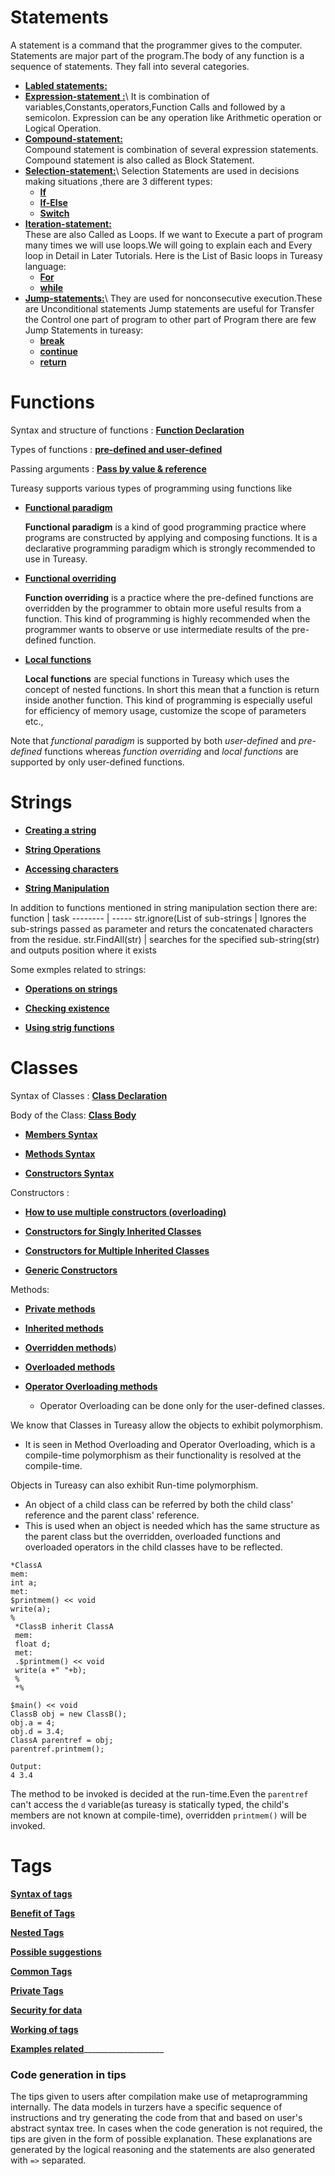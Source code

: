 
# Statements
 A statement is a command that the programmer gives to the computer. Statements are major part of the program.The body of any function is a sequence of statements. 
 They fall into several categories.
   * [**Labled statements:**](https://github.com/manojgayala/POPL1/blob/srikar/Language%20Manual.md#user-content-statements:~:text=Labeled%20statementsstatements%20exist.%20A%20statement%20of%20the%20form%20case%20constant%2Dexpression%20%3A%20statement%20indicates%20that%20control%20will%20pass%20to%20this%20statement%20if%20the%20value%20of%20the%20control%20expression%20of%20the%20switch%20statement%20matches%20the%20value%20of%20the%20constant%2Dexpression.%20(In%20this%20case%2C%20the%20type%20of%20the%20constant%2Dexpression%20must%20be%20an%20integer%20or%20character.)%20A%20statement%20of%20the%20form%20default%20%3A%20statement%20indicates%20that%20control%20will%20pass%20to%20this%20statement%20if%20the%20control%20expression%20of%20the%20switch%20statement%20does%20not%20match%20any%20of%20the%20constant%2Dexpressions%20within%20the%20switch%20statement.%20If%20the%20default%20statement%20is%20omitted%2C%20the%20control%20will%20pass%20to%20the%20statement%20following%20the%20switch%20statement.%20Within%20a%20switch%20statement%2C%20there%20can%20be%20only%20one%20default%20statement%2C%20unless%20the%20switch%20statement%20is%20within%20another%20switch%20statement.%20In%20classes%20there%20are%20labels%20which%20are%20precisely%20described%20here)       
   * [**Expression-statement :**](https://github.com/manojgayala/POPL1/blob/srikar/Language%20Manual.md#user-content-expression-statements:~:text=Expression%20statements%20do%20most%20of%20the,one%20simple%20assignment%20to%20a%20variable.)\
   It is combination of variables,Constants,operators,Function Calls and followed by a semicolon. Expression can be any operation like Arithmetic operation or Logical Operation.
   * [**Compound-statement:**](https://github.com/manojgayala/POPL1/blob/srikar/Language%20Manual.md#user-content-expression-statements:~:text=variable.-,Compound%20statements)\
     Compound statement is combination of several expression statements. Compound statement is also called as Block Statement.
   * [**Selection-statement:**](https://github.com/manojgayala/POPL1/blob/srikar/Language%20Manual.md#user-content-selectionconditional-statement:~:text=Selection%20statements%20choose%20one%20of%20several,over%20the%20initialization%20of%20such%20variables.)\
     Selection Statements are used in decisions making situations ,there are 3 different types:
      * [**If**](https://github.com/manojgayala/POPL1/blob/srikar/Tutorial.md#user-content-loops-and-conditional-statements:~:text=This%20if%20statement%20is%20a%20conditional,used%20for%20comparing%20two%20values%20equality.)
      * [**If-Else**](https://github.com/manojgayala/POPL1/blob/srikar/Specifications.md#user-content-if-else-statement:~:text=If%20else%20statement,Switch)
      * [**Switch**](https://github.com/manojgayala/POPL1/blob/srikar/Specifications.md#user-content-switch:~:text=%2F-,Switch,Functions)
   * [**Iteration-statement:**](https://github.com/manojgayala/POPL1/blob/srikar/Language%20Manual.md#user-content-selectionconditional-statement:~:text=variables.-,Iteration%20statement,A%20for%20statement%20also%20terminates%20when%20a%20break%20or%20return%20statement%20within%20its%20body%20is%20executed.%20A%20continue%20statement%20in%20a%20for%20loop%20causes%20loop%20to%20start%20its%20next%20iteration%20abruptly)\
   These are also Called as Loops. If we want to Execute a part of program many times we will use loops.We will going to explain each and Every loop in Detail in     Later Tutorials. Here is the List of Basic loops in Tureasy language:
      * [**For**](https://github.com/manojgayala/POPL1/blob/srikar/Specifications.md#user-content-file-handling:~:text=f.close()%3B-,For%20Loops,By)
      * [**while**](https://github.com/manojgayala/POPL1/blob/srikar/Specifications.md#user-content-for-loops:~:text=error.-,While%20loop,%7D)
   * [**Jump-statements:**](https://github.com/manojgayala/POPL1/blob/srikar/Language%20Manual.md#user-content-iteration-statement:~:text=abruptly.-,Jump%20statement,The%20return%20statement%20is%20used%20to%20return%20to%20its%20caller.%20If%20the%20function%20return%20type%20is%20void%2C%20the%20function%20may%20not%20return%20a%20value%3B%20otherwise%2C%20the%20expression%20represents%20the%20value%20to%20be%20returned.)\
   They are used for nonconsecutive execution.These are Unconditional statements Jump statements are useful for Transfer the Control one part of program to other part of Program there are few Jump Statements in tureasy:
        * [**break**](https://github.com/manojgayala/POPL1/blob/srikar/Language%20Manual.md#user-content-jump-statement:~:text=The%20break%20statement%20appears%20in%20iteration,to%20the%20statement%20follwing%20the%20block.)
        * [**continue**](https://github.com/manojgayala/POPL1/blob/srikar/Specifications.md#user-content-while-loop:~:text=%7D-,Continue%20statement,count%20%2B%3Di%3B)
        * [**return**](https://github.com/manojgayala/POPL1/blob/srikar/Language%20Manual.md#user-content-jump-statement:~:text=The%20return%20statement%20is%20used%20to,represents%20the%20value%20to%20be%20returned.)


# Functions
Syntax and structure of functions : [**Function Declaration**](https://github.com/IITH-POPL1/language-manual-iith3/blob/main/Examples.md#program-1-to-print-hello-world-using-tureasy)

Types of functions : [**pre-defined and user-defined**](https://github.com/IITH-POPL1/language-manual-iith3/blob/main/Tutorial.md#user-content-functions:~:text=Functions%20are%20of%202%20types%3A%20pre%2Ddefined,user%2Ddefined%20functions%20as%20a%20better%20approach.)

Passing arguments : [**Pass by value & reference**](https://github.com/IITH-POPL1/language-manual-iith3/blob/main/Specifications.md#user-content-pass-by-value-or-pass-by-reference:~:text=In%20Tureasy%20variables%20can%20be%20passed%20by%20reference%20or%20by%20value)

Tureasy supports various types of programming using functions like
- [**Functional paradigm**](https://github.com/IITH-POPL1/language-manual-iith3/blob/main/Specifications.md#user-content-functional-paradigm:~:text=Tureasy%20also%20supports%20functional%20paradigm)

   **Functional paradigm** is a kind of good programming practice where programs are constructed by applying and composing functions. It is a declarative programming paradigm which is strongly recommended to use in Tureasy.

- [**Functional overriding**](https://github.com/IITH-POPL1/language-manual-iith3/blob/main/Specifications.md#user-content-functional-paradigm:~:text=Overriding%20built%2Din%20functions)

   **Function overriding** is a practice where the pre-defined functions are overridden by the programmer to obtain more useful results from a function. This kind of programming is highly recommended when the programmer wants to observe or use intermediate results of the pre-defined function.

- [**Local functions**](https://github.com/IITH-POPL1/language-manual-iith3/blob/main/Specifications.md#user-content-local-functions:~:text=The%20functions%20can%20be%20defined%20inside,as%20parameters.%20Here%20is%20an%20example)

   **Local functions** are special functions in Tureasy which uses the concept of nested functions. In short this mean that a function is return inside another function. This kind of programming is especially useful for efficiency of memory usage, customize the scope of parameters etc.,

Note that *functional paradigm* is supported by both *user-defined* and *pre-defined* functions whereas *function overriding* and *local functions* are supported by only user-defined functions.



# Strings
- [**Creating a string**](https://github.com/IITH-POPL1/language-manual-iith3/blob/main/Tutorial.md#user-content-strings:~:text=Creating%20strings)

- [**String Operations**](https://github.com/IITH-POPL1/language-manual-iith3/blob/main/Tutorial.md#user-content-creating-strings:~:text=World%E2%80%9D%3B-,String%20operations,In%20above%20example%20string%20concatenation%20operator%20%2B%20and%20string%20duplicate%20operator%20*%20were%20used.)

- [**Accessing characters**](https://github.com/IITH-POPL1/language-manual-iith3/blob/main/Specifications.md#user-content-creations-of-strings:~:text=Accessing%20characters%20in%20a%20string)

- [**String Manipulation**](https://github.com/IITH-POPL1/language-manual-iith3/blob/main/Tutorial.md#user-content-string-operations:~:text=Manipulating%20strings,the%20string%20OR%20length%20of%20string)

In addition to functions mentioned in string manipulation section there are:
function  |  task
--------  |  -----
str.ignore(List of sub-strings | Ignores the sub-strings passed as parameter and returs the concatenated characters from the residue. 
str.FindAll(str) 	| searches for the specified sub-string(str) and outputs position where it exists


Some exmples related to strings:
- [**Operations on strings**](https://github.com/IITH-POPL1/language-manual-iith3/blob/main/Specifications.md#user-content-accessing-characters-in-a-string:~:text=String%20operations,%60%60)

- [**Checking existence**](https://github.com/IITH-POPL1/language-manual-iith3/blob/main/Specifications.md#user-content-string-operations:~:text=Existence%20of%20substring%20within%20string%20can,the%20above%20method%20is%20case%20sensetive)

- [**Using strig functions**](https://github.com/IITH-POPL1/language-manual-iith3/blob/main/Specifications.md#user-content-string-operations:~:text=Some%20Standard%20String%20functions,outputs%20length%20of%20string%20by%20default)



# Classes

Syntax of Classes :  [**Class Declaration**](https://github.com/IITH-POPL1/language-manual-iith3/blob/main/Language%20Manual.md#user-content-obscuring:~:text=Classes%3A,which%20is%20a%20given%20by%20class%2Dinitializer)

Body of the Class: [**Class Body**](https://github.com/IITH-POPL1/language-manual-iith3/blob/main/Language%20Manual.md#user-content-inherited-classes-and-parent-classes:~:text=Class%20BodyBody%20contains%20declaration%20of%20members%2C%20methods%2C%20constructors)
 

 - [**Members Syntax**](https://github.com/IITH-POPL1/language-manual-iith3/blob/main/Language%20Manual.md#user-content-syntax:~:text=members%3A,_var_declartion%20%2D%2D%3Eprivate%20members)
 
 - [**Methods Syntax**](https://github.com/IITH-POPL1/language-manual-iith3/blob/main/Language%20Manual.md#user-content-syntax-1:~:text=Syntax%3A-,methods%3A,.func%2Ddeclaration%20%2D%2D%3Eoverridden%20methods,-.)
 
 - [**Constructors Syntax**](https://github.com/IITH-POPL1/language-manual-iith3/blob/main/Language%20Manual.md#user-content-syntax-for-function-declarator:~:text=con%2Ddeclarator%20contains%20no%20identifier%20but%20only,also%20specified%20when%20there%20is%20inheritance.)


Constructors :
     

 - [**How to use multiple constructors (overloading)**](https://github.com/IITH-POPL1/language-manual-iith3/blob/main/Specifications.md#user-content-constructors:~:text=Multiple%20constructors%20can%20be%20made%20for%20a%20class.)
 
 - [**Constructors for Singly Inherited Classes**](https://github.com/IITH-POPL1/language-manual-iith3/blob/main/Specifications.md#user-content-private-methods:~:text=Inheritance,name%20%20in%20the%20class%20definition.%60%60)
 
 - [**Constructors for Multiple Inherited Classes**](https://github.com/IITH-POPL1/language-manual-iith3/blob/main/Specifications.md#user-content-multiple-inheritance:~:text=*C%20inherit%20A%2CB,as%20in%20definition.%60%60)
 
 - [**Generic Constructors**](https://github.com/IITH-POPL1/language-manual-iith3/blob/main/Language%20Manual.md#user-content-constructor-for-inherited-classes:~:text=Generic%20Constructors,parameter%2Dlist.Only%20generic%20classes%20have%20generic%20constructors.)
 
 Methods:
 
 - [**Private methods**](https://github.com/IITH-POPL1/language-manual-iith3/blob/main/Specifications.md#user-content-constructors:~:text=Private%20Methods,Private%20methods%20start%20with%20_%24.)
 
 - [**Inherited methods**](https://github.com/IITH-POPL1/language-manual-iith3/blob/main/Language%20Manual.md#user-content-inherited-methods:~:text=A%20class%20inherits%20all%20the%20public,type%20as%20of%20the%20inherited%20methods.)
 
 - [**Overridden methods**](https://github.com/IITH-POPL1/language-manual-iith3/blob/main/Language%20Manual.md#user-content-overriden-methods:~:text=Only%20the%20public%20methods%20that%20are,the%20parent%20class%2Didentifier%20if%20multiple%20inherited))
 
 - [**Overloaded methods**](https://github.com/IITH-POPL1/language-manual-iith3/blob/main/Language%20Manual.md#user-content-overloaded-methods:~:text=Two%20non%20%2Dprivate%20methods%20of%20a,of%20arguments%20of%20both%20the%20methods.)
 
 - [**Operator Overloading methods**](https://github.com/IITH-POPL1/language-manual-iith3/blob/main/Specifications.md#user-content-local-functions:~:text=Functions%20for%20Operator%20Overridding)
  
    - Operator Overloading can be done only for the user-defined classes.
    
We know that Classes in Tureasy allow the objects to exhibit polymorphism.

 - It is seen in Method Overloading and Operator Overloading,
which is a compile-time polymorphism as their functionality is resolved at the compile-time.

Objects in Tureasy can also exhibit Run-time polymorphism.

 - An object of a child class can be referred by both the child class' reference and the parent class' reference.
- This is used when an object is needed which has the same  structure as the parent class but the overridden, overloaded functions and overloaded operators in the child classes have to be reflected.

```
*ClassA
mem:
int a;
met:
$printmem() << void
write(a);
%
 *ClassB inherit ClassA
 mem:
 float d;
 met:
 .$printmem() << void
 write(a +" "+b);
 %
 *%

$main() << void
ClassB obj = new ClassB();
obj.a = 4;
obj.d = 3.4;
ClassA parentref = obj;
parentref.printmem();
```
```
Output:
4 3.4
```
The method to be invoked is decided at the run-time.Even the `parentref` can't access  the `d` variable(as tureasy is statically typed, the child's members are not known  at compile-time), overridden `printmem()` will be invoked.  

# Tags

[**Syntax of tags**](https://github.com/IITH-POPL1/language-manual-iith3/blob/main/Tutorial.md#user-content-overriding-and-overloading:~:text=*%25-,Tags)

[**Benefit of Tags**](https://github.com/IITH-POPL1/language-manual-iith3/blob/main/Tutorial.md#user-content-overriding-and-overloading:~:text=*%25-,Tags)

[**Nested Tags**](https://github.com/IITH-POPL1/language-manual-iith3/blob/main/Tutorial.md#user-content-overriding-and-overloading:~:text=*%25-,Tags)

[**Possible suggestions**](https://github.com/IITH-POPL1/language-manual-iith3/blob/main/Language%20Manual.md#user-content-generic-constructors:~:text=Tags%20and%20Turzers)

[**Common Tags**](https://github.com/IITH-POPL1/language-manual-iith3/blob/main/Language%20Manual.md#user-content-generic-constructors:~:text=Tags%20and%20Turzers)

[**Private Tags**](https://github.com/IITH-POPL1/language-manual-iith3/blob/main/Tutorial.md#user-content-overriding-and-overloading:~:text=*%25-,Tags)

[**Security for data**](https://github.com/IITH-POPL1/language-manual-iith3/blob/main/Language%20Manual.md#user-content-tags-and-turzers:~:text=These%20turzers%20have%20an%20additional%20requirement%20of%20.tcnf%20files)

[**Working of tags**](https://github.com/IITH-POPL1/language-manual-iith3/blob/main/Language%20Manual.md#user-content-generic-constructors:~:text=Tags%20and%20Turzers)

[**Examples related**](https://github.com/manojgayala/POPL1/blob/srikar/Final%20Examples.md)____________________

### Code generation in tips
The tips given to users after compilation make use of metaprogramming internally. The data models in turzers have a specific sequence of instructions and try generating the code from that and based on user's abstract syntax tree. In cases when the code generation is not required, the tips are given in the form of possible explanation. These explanations are generated by the logical reasoning and the statements are also generated with `=>` separated.






